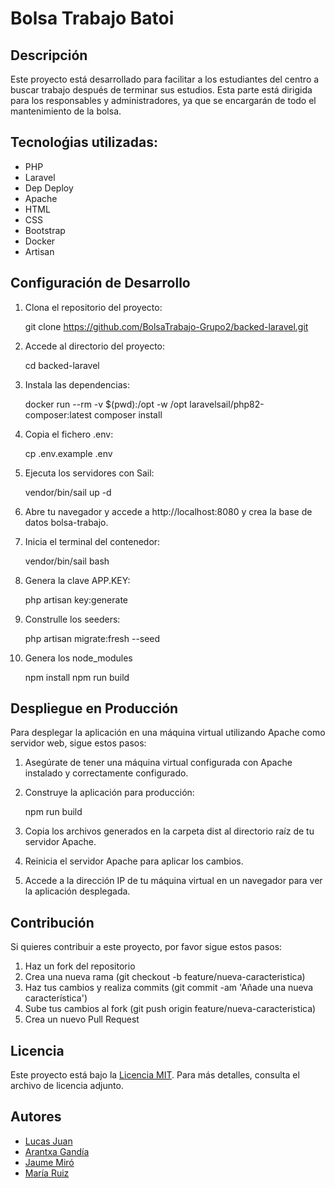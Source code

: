 # Bolsa Trabajo Batoi

## Descripción
Este proyecto está desarrollado para facilitar a los estudiantes del centro a buscar trabajo después de terminar sus estudios. Esta parte está dirigida para los responsables y administradores, ya que se encargarán de todo el mantenimiento de la bolsa. 

## Tecnoloǵias utilizadas:
- PHP
- Laravel
- Dep Deploy
- Apache
- HTML
- CSS
- Bootstrap
- Docker
- Artisan

## Configuración de Desarrollo
1. Clona el repositorio del proyecto:
    
    git clone https://github.com/BolsaTrabajo-Grupo2/backed-laravel.git
    
2. Accede al directorio del proyecto:
    
    cd backed-laravel
    
3. Instala las dependencias:
    
    docker run --rm -v $(pwd):/opt -w /opt laravelsail/php82-composer:latest composer install
    
4. Copia el fichero .env:

    cp .env.example .env
    
5. Ejecuta los servidores con Sail:
    
    vendor/bin/sail up -d
    
6. Abre tu navegador y accede a http://localhost:8080 y crea la base de datos bolsa-trabajo.
7. Inicia el terminal del contenedor:

    vendor/bin/sail bash

9. Genera la clave APP.KEY:

    php artisan key:generate

11. Construlle los seeders:

    php artisan migrate:fresh --seed

13. Genera los node_modules

    npm install
    npm run build

## Despliegue en Producción
Para desplegar la aplicación en una máquina virtual utilizando Apache como servidor web, sigue estos pasos:

1. Asegúrate de tener una máquina virtual configurada con Apache instalado y correctamente configurado.
2. Construye la aplicación para producción:
    
    npm run build
    
3. Copia los archivos generados en la carpeta dist al directorio raíz de tu servidor Apache.
4. Reinicia el servidor Apache para aplicar los cambios.
5. Accede a la dirección IP de tu máquina virtual en un navegador para ver la aplicación desplegada.

## Contribución
Si quieres contribuir a este proyecto, por favor sigue estos pasos:
1. Haz un fork del repositorio
2. Crea una nueva rama (git checkout -b feature/nueva-caracteristica)
3. Haz tus cambios y realiza commits (git commit -am 'Añade una nueva característica')
4. Sube tus cambios al fork (git push origin feature/nueva-caracteristica)
5. Crea un nuevo Pull Request

## Licencia
Este proyecto está bajo la [Licencia MIT](https://opensource.org/licenses/MIT). Para más detalles, consulta el archivo de licencia adjunto.

## Autores
- [Lucas Juan](https://github.com/LucasJR13)
- [Arantxa Gandía](https://github.com/Arantxaa31)
- [Jaume Miró](https://github.com/JaumeMiroCorcoles)
- [María Ruiz](https://github.com/mariaruizpaton)
